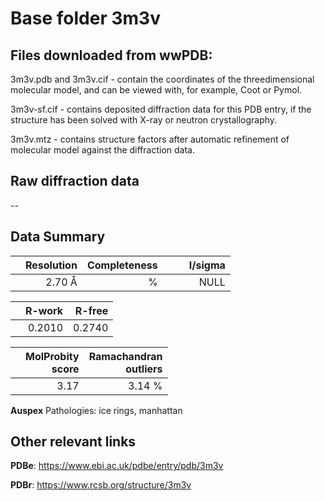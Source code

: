 # Base folder 3m3v

## Files downloaded from wwPDB:

3m3v.pdb and 3m3v.cif - contain the coordinates of the threedimensional molecular model, and can be viewed with, for example, Coot or Pymol.

3m3v-sf.cif - contains deposited diffraction data for this PDB entry, if the structure has been solved with X-ray or neutron crystallography.

3m3v.mtz - contains structure factors after automatic refinement of molecular model against the diffraction data.

## Raw diffraction data

--<br> 

## Data Summary
|   | Resolution | Completeness| I/sigma |
|---|-------------:|----------------:|--------------:|
|   |2.70 Å|      %|<img width=50/>NULL |

|   | **R-work**| **R-free**   
|---|-------------:|----------------:|           
||  0.2010|  0.2740|

|   |**MolProbity<br>score**| **Ramachandran<br>outliers** 
|---|-------------:|----------------:|
||  3.17|  3.14 %|

**Auspex** Pathologies: ice rings, manhattan

 

## Other relevant links 
**PDBe**:  https://www.ebi.ac.uk/pdbe/entry/pdb/3m3v
 
**PDBr**: https://www.rcsb.org/structure/3m3v 


